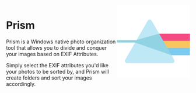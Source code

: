 <img style="float: right;" src="./res/prism.png" width="200" alt="prism"/>

# Prism

Prism is a Windows native photo organization tool that allows you to divide and conquer your images based on EXIF
Attributes.

Simply select the EXIF attributes you'd like your photos to be sorted by, and Prism will create folders and sort
your images accordingly.


